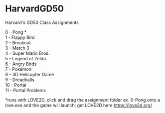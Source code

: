 # HarvardGD50
Harvard's GD50 Class Assignments

0 - Pong *  
1 - Flappy Bird  
2 - Breakout  
3 - Match 3  
4 - Super Mario Bros.  
5 - Legend of Zelda  
6 - Angry Birds  
7 - Pokémon  
8 - 3D Helicopter Game  
9 - Dreadhalls  
10 - Portal  
11 - Portal Problems  
  
*runs with LOVE2D, click and drag the assignment folder ex. 0-Pong onto a love.exe and the game will launch; get LOVE2D here https://love2d.org/
